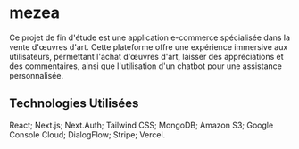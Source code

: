 ﻿# mezea

Ce projet de fin d'étude est une application e-commerce spécialisée dans la vente d'œuvres d'art. 
Cette plateforme offre une expérience immersive aux utilisateurs, permettant l'achat d'œuvres d'art, laisser des appréciations et des commentaires, ainsi que l'utilisation d'un chatbot pour une assistance personnalisée.

## Technologies Utilisées
React;
Next.js;
Next.Auth;
Tailwind CSS;
MongoDB;
Amazon S3;
Google Console Cloud;
DialogFlow;
Stripe;
Vercel.
